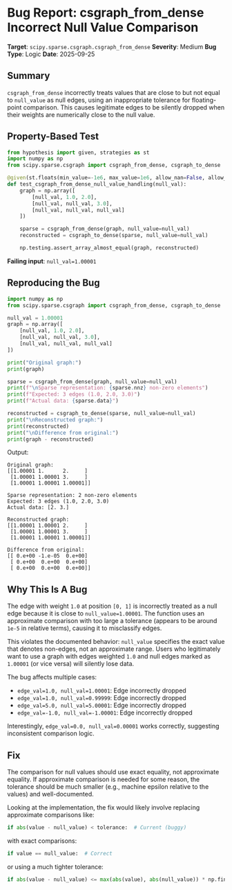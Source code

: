 # Bug Report: csgraph_from_dense Incorrect Null Value Comparison

**Target**: `scipy.sparse.csgraph.csgraph_from_dense`
**Severity**: Medium
**Bug Type**: Logic
**Date**: 2025-09-25

## Summary

`csgraph_from_dense` incorrectly treats values that are close to but not equal to `null_value` as null edges, using an inappropriate tolerance for floating-point comparison. This causes legitimate edges to be silently dropped when their weights are numerically close to the null value.

## Property-Based Test

```python
from hypothesis import given, strategies as st
import numpy as np
from scipy.sparse.csgraph import csgraph_from_dense, csgraph_to_dense

@given(st.floats(min_value=-1e6, max_value=1e6, allow_nan=False, allow_infinity=False))
def test_csgraph_from_dense_null_value_handling(null_val):
    graph = np.array([
        [null_val, 1.0, 2.0],
        [null_val, null_val, 3.0],
        [null_val, null_val, null_val]
    ])

    sparse = csgraph_from_dense(graph, null_value=null_val)
    reconstructed = csgraph_to_dense(sparse, null_value=null_val)

    np.testing.assert_array_almost_equal(graph, reconstructed)
```

**Failing input**: `null_val=1.00001`

## Reproducing the Bug

```python
import numpy as np
from scipy.sparse.csgraph import csgraph_from_dense, csgraph_to_dense

null_val = 1.00001
graph = np.array([
    [null_val, 1.0, 2.0],
    [null_val, null_val, 3.0],
    [null_val, null_val, null_val]
])

print("Original graph:")
print(graph)

sparse = csgraph_from_dense(graph, null_value=null_val)
print(f"\nSparse representation: {sparse.nnz} non-zero elements")
print(f"Expected: 3 edges (1.0, 2.0, 3.0)")
print(f"Actual data: {sparse.data}")

reconstructed = csgraph_to_dense(sparse, null_value=null_val)
print("\nReconstructed graph:")
print(reconstructed)
print("\nDifference from original:")
print(graph - reconstructed)
```

Output:
```
Original graph:
[[1.00001 1.      2.     ]
 [1.00001 1.00001 3.     ]
 [1.00001 1.00001 1.00001]]

Sparse representation: 2 non-zero elements
Expected: 3 edges (1.0, 2.0, 3.0)
Actual data: [2. 3.]

Reconstructed graph:
[[1.00001 1.00001 2.     ]
 [1.00001 1.00001 3.     ]
 [1.00001 1.00001 1.00001]]

Difference from original:
[[ 0.e+00 -1.e-05  0.e+00]
 [ 0.e+00  0.e+00  0.e+00]
 [ 0.e+00  0.e+00  0.e+00]]
```

## Why This Is A Bug

The edge with weight `1.0` at position `[0, 1]` is incorrectly treated as a null edge because it is close to `null_value=1.00001`. The function uses an approximate comparison with too large a tolerance (appears to be around `1e-5` in relative terms), causing it to misclassify edges.

This violates the documented behavior: `null_value` specifies the exact value that denotes non-edges, not an approximate range. Users who legitimately want to use a graph with edges weighted `1.0` and null edges marked as `1.00001` (or vice versa) will silently lose data.

The bug affects multiple cases:
- `edge_val=1.0, null_val=1.00001`: Edge incorrectly dropped
- `edge_val=1.0, null_val=0.99999`: Edge incorrectly dropped
- `edge_val=5.0, null_val=5.00001`: Edge incorrectly dropped
- `edge_val=-1.0, null_val=-1.00001`: Edge incorrectly dropped

Interestingly, `edge_val=0.0, null_val=0.00001` works correctly, suggesting inconsistent comparison logic.

## Fix

The comparison for null values should use exact equality, not approximate equality. If approximate comparison is needed for some reason, the tolerance should be much smaller (e.g., machine epsilon relative to the values) and well-documented.

Looking at the implementation, the fix would likely involve replacing approximate comparisons like:
```python
if abs(value - null_value) < tolerance:  # Current (buggy)
```

with exact comparisons:
```python
if value == null_value:  # Correct
```

or using a much tighter tolerance:
```python
if abs(value - null_value) <= max(abs(value), abs(null_value)) * np.finfo(dtype).eps * 2:
```